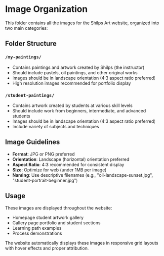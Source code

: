 # Image Organization

This folder contains all the images for the Shilps Art website, organized into two main categories:

## Folder Structure

### `/my-paintings/`
- Contains paintings and artwork created by Shilps (the instructor)
- Should include pastels, oil paintings, and other original works
- Images should be in landscape orientation (4:3 aspect ratio preferred)
- High resolution images recommended for portfolio display

### `/student-paintings/`
- Contains artwork created by students at various skill levels
- Should include work from beginners, intermediate, and advanced students
- Images should be in landscape orientation (4:3 aspect ratio preferred)
- Include variety of subjects and techniques

## Image Guidelines

- **Format**: JPG or PNG preferred
- **Orientation**: Landscape (horizontal) orientation preferred
- **Aspect Ratio**: 4:3 recommended for consistent display
- **Size**: Optimize for web (under 1MB per image)
- **Naming**: Use descriptive filenames (e.g., "oil-landscape-sunset.jpg", "student-portrait-beginner.jpg")

## Usage

These images are displayed throughout the website:
- Homepage student artwork gallery
- Gallery page portfolio and student sections
- Learning path examples
- Process demonstrations

The website automatically displays these images in responsive grid layouts with hover effects and proper attribution.

